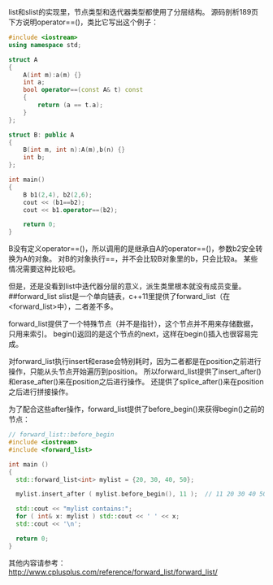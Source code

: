 list和slist的实现里，节点类型和迭代器类型都使用了分层结构。
源码剖析189页下方说明operator==()，类比它写出这个例子：
```cpp
#include <iostream>
using namespace std;

struct A
{
    A(int m):a(m) {}
    int a;
    bool operator==(const A& t) const
    {
        return (a == t.a);
    }
};

struct B: public A
{
    B(int m, int n):A(m),b(n) {}
    int b;
};

int main()
{
    B b1(2,4), b2(2,6);
    cout << (b1==b2);
    cout << b1.operator==(b2);

    return 0;
}
```
B没有定义operator==()，所以调用的是继承自A的operator==()，参数b2安全转换为A的对象。
对B的对象执行==，并不会比较B对象里的b，只会比较a。
某些情况需要这种比较吧。

但是，还是没看到list中迭代器分层的意义，派生类里根本就没有成员变量。
##forward_list
slist是一个单向链表，c++11里提供了forward_list（在&lt;forward_list>中），二者差不多。

forward_list提供了一个特殊节点（并不是指针），这个节点并不用来存储数据，只用来索引。
begin()返回的是这个节点的next，这样在begin()插入也很容易完成。

对forward_list执行insert和erase会特别耗时，因为二者都是在position之前进行操作，只能从头节点开始遍历到position。
所以forward_list提供了insert_after()和erase_after()来在position之后进行操作。
还提供了splice_after()来在position之后进行拼接操作。

为了配合这些after操作，forward_list提供了before_begin()来获得begin()之前的节点：
```cpp
// forward_list::before_begin
#include <iostream>
#include <forward_list>

int main ()
{
  std::forward_list<int> mylist = {20, 30, 40, 50};

  mylist.insert_after ( mylist.before_begin(), 11 );  // 11 20 30 40 50

  std::cout << "mylist contains:";
  for ( int& x: mylist ) std::cout << ' ' << x;
  std::cout << '\n';

  return 0;
}
```

其他内容请参考：http://www.cplusplus.com/reference/forward_list/forward_list/